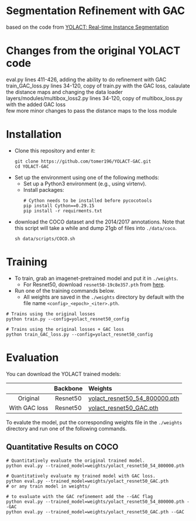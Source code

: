 # Segmentation Refinement with GAC

based on the code from [YOLACT: Real-time Instance Segmentation](https://arxiv.org/abs/1904.02689)

# Changes from the original YOLACT code
eval.py lines 411-426, adding the ability to do refinement with GAC  
train_GAC_loss.py lines 34-120, copy of train.py with the GAC loss, calaulate the distance maps and changing the data loader  
layers/modules/multibox_loss2.py lines 34-120, copy of multibox_loss.py with the added GAC loss  
few more minor changes to pass the distance maps to the loss module

# Installation
 - Clone this repository and enter it:
   ```Shell
   git clone https://github.com/tomer196/YOLACT-GAC.git
   cd YOLACT-GAC
   ```
 - Set up the environment using one of the following methods:
     - Set up a Python3 environment (e.g., using virtenv).
     - Install packages:
       ```Shell
       # Cython needs to be installed before pycocotools
       pip install Cython==0.29.15
       pip install -r requirments.txt 
       ```
 - download the COCO dataset and the 2014/2017 annotations. Note that this script will take a while and dump 21gb of files into `./data/coco`.
   ```Shell
   sh data/scripts/COCO.sh
   ```

# Training
 - To train, grab an imagenet-pretrained model and put it in `./weights`.
   - For Resnet50, download `resnet50-19c8e357.pth` from [here](https://drive.google.com/file/d/1Jy3yCdbatgXa5YYIdTCRrSV0S9V5g1rn/view?usp=sharing).
 - Run one of the training commands below.
   - All weights are saved in the `./weights` directory by default with the file name `<config>_<epoch>_<iter>.pth`.
```Shell
# Trains using the original losses
python train.py --config=yolact_resnet50_config

# Trains using the original losses + GAC loss
python train_GAC_loss.py --config=yolact_resnet50_config
```

# Evaluation
You can download the YOLACT trained models:

|               | Backbone |  Weights                        |
|:-------------:|:--------:|:--------------------------------|
| Original      | Resnet50 | [yolact_resnet50_54_800000.pth](https://drive.google.com/file/d/1yp7ZbbDwvMiFJEq4ptVKTYTI2VeRDXl0/view?usp=sharing) |
| With GAC loss | Resnet50 | [yolact_resnet50_GAC.pth](https://technionmail-my.sharepoint.com/:u:/g/personal/tomer-weiss_campus_technion_ac_il/EQ6o4OJjUq9CkevoLxlytJQBkketGNgaUOKm7Llvb70cjQ?e=dYIHPQ) | 

To evalute the model, put the corresponding weights file in the `./weights` directory and run one of the following commands. 

## Quantitative Results on COCO
```Shell
# Quantitatively evaluate the original trained model. 
python eval.py --trained_model=weights/yolact_resnet50_54_800000.pth

# Quantitatively evaluate my trained model with GAC loss. 
python eval.py --trained_model=weights/yolact_resnet50_GAC.pth
# or any train model in weights/

# to evaluate with the GAC refinement add the --GAC flag
python eval.py --trained_model=weights/yolact_resnet50_54_800000.pth --GAC
python eval.py --trained_model=weights/yolact_resnet50_GAC.pth --GAC
```
